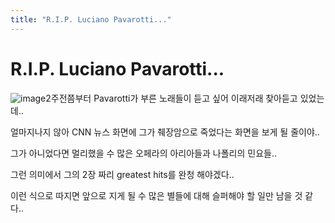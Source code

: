 ```yaml
---
title: "R.I.P. Luciano Pavarotti..."
---
```

# R.I.P. Luciano Pavarotti...

![image](10f1061b3cac0f47ebe923a2ca7aca88.png)2주전쯤부터 Pavarotti가 부른 노래들이 듣고 싶어 이래저래 찾아듣고 있었는데..

얼마지나지 않아 CNN 뉴스 화면에 그가 췌장암으로 죽었다는 화면을 보게 될 줄이야..

그가 아니었다면 멀리했을 수 많은 오페라의 아리아들과 나폴리의 민요들..

그런 의미에서 그의 2장 짜리 greatest hits를 완청 해야겠다..

이런 식으로 따지면 앞으로 지게 될 수 많은 별들에 대해 슬퍼해야 할 일만 남을 것 같다..



